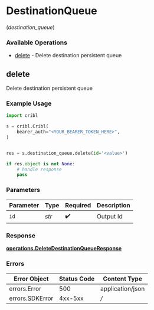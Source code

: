 # DestinationQueue
(*destination_queue*)

### Available Operations

* [delete](#delete) - Delete destination persistent queue

## delete

Delete destination persistent queue

### Example Usage

```python
import cribl

s = cribl.Cribl(
    bearer_auth="<YOUR_BEARER_TOKEN_HERE>",
)


res = s.destination_queue.delete(id='<value>')

if res.object is not None:
    # handle response
    pass

```

### Parameters

| Parameter          | Type               | Required           | Description        |
| ------------------ | ------------------ | ------------------ | ------------------ |
| `id`               | *str*              | :heavy_check_mark: | Output Id          |


### Response

**[operations.DeleteDestinationQueueResponse](../../models/operations/deletedestinationqueueresponse.md)**
### Errors

| Error Object     | Status Code      | Content Type     |
| ---------------- | ---------------- | ---------------- |
| errors.Error     | 500              | application/json |
| errors.SDKError  | 4xx-5xx          | */*              |
